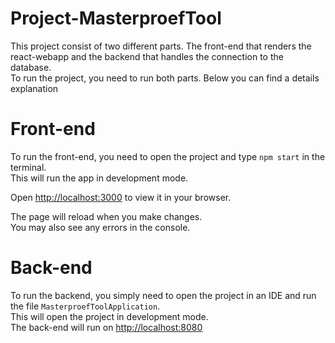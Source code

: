 # Project-MasterproefTool
This project consist of two different parts. The front-end that renders the react-webapp and the backend that handles the connection to the database.\
To run the project, you need to run both parts. Below you can find a details explanation

# Front-end 

To run the front-end, you need to open the project and type  `npm start` in the terminal.\
This will run the app in development mode.

Open [http://localhost:3000](http://localhost:3000) to view it in your browser.

The page will reload when you make changes.\
You may also see any errors in the console.

# Back-end

To run the backend, you simply need to open the project in an IDE and run the file `MasterproefToolApplication`.\
This will open the project in development mode.\
The back-end will run on [http://localhost:8080](http://localhost:8080)
